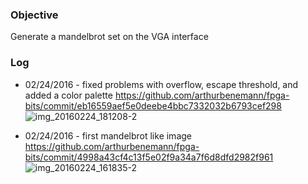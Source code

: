### Objective
Generate a mandelbrot set on the VGA interface

### Log


 * 02/24/2016 - fixed problems with overflow, escape threshold, and added a color palette https://github.com/arthurbenemann/fpga-bits/commit/eb16559aef5e0deebe4bbc7332032b6793cef298 ![img_20160224_181208-2](https://cloud.githubusercontent.com/assets/3289118/13307768/9c59a8fe-db22-11e5-86a4-e3e03902f5e6.jpg)

 * 02/24/2016 - first mandelbrot like image 
https://github.com/arthurbenemann/fpga-bits/commit/4998a43cf4c13f5e02f9a34a7f6d8dfd2982f961 ![img_20160224_161835-2](https://cloud.githubusercontent.com/assets/3289118/13305827/2900dac6-db13-11e5-9b01-e997bb9530b5.jpg)

